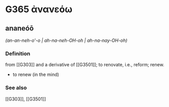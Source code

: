 # G365 ἀνανεόω

## ananeóō

_(an-an-neh-o'-o | ah-na-neh-OH-oh | ah-na-nay-OH-oh)_

### Definition

from [[G303]] and a derivative of [[G3501]]; to renovate, i.e., reform; renew.

- to renew (in the mind)

### See also

[[G303]], [[G3501]]


